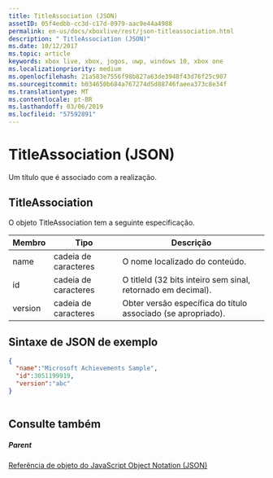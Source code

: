 ```yaml
---
title: TitleAssociation (JSON)
assetID: 05f4edbb-cc3d-c17d-0979-aac9e44a4988
permalink: en-us/docs/xboxlive/rest/json-titleassociation.html
description: " TitleAssociation (JSON)"
ms.date: 10/12/2017
ms.topic: article
keywords: xbox live, xbox, jogos, uwp, windows 10, xbox one
ms.localizationpriority: medium
ms.openlocfilehash: 21a583e7556f98b827a63de3948f43d76f25c907
ms.sourcegitcommit: b034650b684a767274d5d88746faeea373c8e34f
ms.translationtype: MT
ms.contentlocale: pt-BR
ms.lasthandoff: 03/06/2019
ms.locfileid: "57592891"
---
```

# <a name="titleassociation-json"></a>TitleAssociation (JSON)
Um título que é associado com a realização. 
<a id="ID4EN"></a>

 
## <a name="titleassociation"></a>TitleAssociation
 
O objeto TitleAssociation tem a seguinte especificação.
 
| Membro| Tipo| Descrição| 
| --- | --- | --- | 
| name| cadeia de caracteres| O nome localizado do conteúdo.| 
| id| cadeia de caracteres| O titleId (32 bits inteiro sem sinal, retornado em decimal).| 
| version| cadeia de caracteres| Obter versão específica do título associado (se apropriado).| 
  
<a id="ID4E4B"></a>

 
## <a name="sample-json-syntax"></a>Sintaxe de JSON de exemplo
 

```json
{
  "name":"Microsoft Achievements Sample",
  "id":3051199919,
  "version":"abc"
}
    
```

  
<a id="ID4EGC"></a>

 
## <a name="see-also"></a>Consulte também
 
<a id="ID4EIC"></a>

 
##### <a name="parent"></a>Parent 

[Referência de objeto do JavaScript Object Notation (JSON)](atoc-xboxlivews-reference-json.md)

   